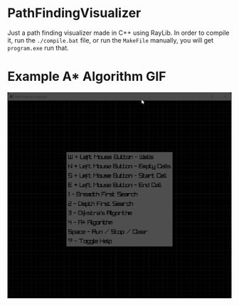 # PathFindingVisualizer
Just a path finding visualizer made in C++ using RayLib.
In order to compile it, run the `./compile.bat` file, or run the `MakeFile` manually, you will get `program.exe` run that.

# Example A* Algorithm GIF
![example](https://github.com/ShiftedFrequency5732/PathFindingVisualizer/blob/master/example.gif)
